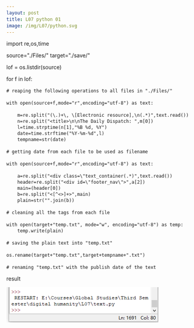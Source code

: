 ```yaml
---
layout: post
title: L07 python 01
image: /img/L07/python.svg
---
```




import re,os,time

source="./Files/"
target="./save/"

lof = os.listdir(source)

for f in lof:

    # reaping the following operations to all files in "./Files/"
    
    with open(source+f,mode="r",encoding="utf-8") as text:

        m=re.split("(\.)+\, \[Electronic resource],\n(.*)",text.read())
        n=re.split("<title>\n\nThe Daily Dispatch: ",m[0])
        l=time.strptime(n[1],"%B %d, %Y")
        date=time.strftime("%Y-%m-%d",l)
        tempname=str(date)
        
    # getting date from each file to be used as filename

    with open(source+f,mode="r",encoding="utf-8") as text:

        a=re.split("<div class=\"text_container(.*)",text.read())
        header=re.split("<div id=\"footer_nav\">",a[2])
        main=(header[0])
        b=re.split("<[^<>]+>",main)
        plain=str("".join(b))
        
    # cleaning all the tags from each file
            
    with open(target+"temp.txt", mode="w", encoding="utf-8") as temp:
        temp.write(plain)

    # saving the plain text into "temp.txt"

    os.rename(target+"temp.txt",target+tempname+".txt")

    # renaming "temp.txt" with the publish date of the text


result

![result](/img/L07/07a.png)
